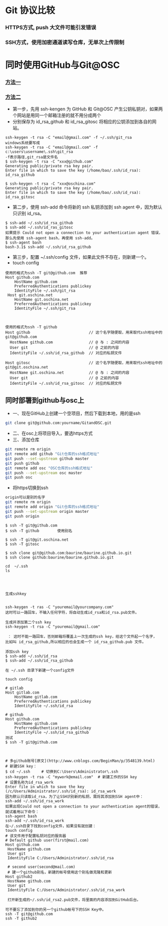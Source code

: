 # Git 协议比较
### HTTPS方式, push 大文件可能引发错误
### SSH方式，使用加密通道读写仓库，无单次上传限制
# 同时使用GitHub与Git@OSC
### [方法一](http://baurine.github.io/2015/02/09/github-gitosc-coexistence.html)
### [方法二](http://www.jianshu.com/p/3e57bb0f8185)
- 第一步，先用 ssh-kengen 为 GitHub 和 Git@OSC 产生公钥私钥对，如果两个网站是用同一个邮箱注册的就不用分成两个
- 分别保存为 id_rsa_github 和 id_rsa_gitosc 将相应的公钥添加到各自的网站。
```unix
ssh-keygen -t rsa -C "email@gmail.com" -f ~/.ssh/git_rsa
windows系统要写成
ssh-keygen -t rsa -C "email@gmail.com" -f c:\users\username\.ssh\git_rsa
-f表示路径,git_rsa是文件名
$ ssh-keygen -t rsa -C "xxx@github.com"
Generating public/private rsa key pair.
Enter file in which to save the key (/home/bao/.ssh/id_rsa): id_rsa_github

$ ssh-keygen -t rsa -C "xxx@oschina.com"
Generating public/private rsa key pair.
Enter file in which to save the key (/home/bao/.ssh/id_rsa): id_rsa_gitosc
```
- 第二步，使用 ssh-add 命令将新的 ssh 私钥添加到 ssh agent 中，因为默认只识别 id_rsa。
```unix
$ ssh-add ~/.ssh/id_rsa_github
$ ssh-add ~/.ssh/id_ras_gitosc
如果提示 Could not open a connection to your authentication agent 错误，那么先使用 ssh-agent bash，再使用 ssh-add。
$ ssh-agent bash
bash-3.1$ ssh-add ~/.ssh/id_rsa_github
```
- 第三步，配置 ~/.ssh/config 文件，如果此文件不存在，则新建一个。
- touch config
```unix
使用的格式为ssh -T git@github.com  推荐
Host github.com
    HostName github.com
    PreferredAuthentications publickey
    IdentityFile ~/.ssh/git_rsa
 Host git.oschina.net
    HostName git.oschina.net
    PreferredAuthentications publickey
    IdentityFile ~/.ssh/git_rsa 
    
    
    
使用的格式为ssh -T github
Host github                          // 这个名字随便取，用来取代ssh地址中的 git@github.com
  HostName github.com                // @ 与 : 之间的内容
  User git                           // @ 之前的内容
  IdentityFile ~/.ssh/id_rsa_github  // 对应的私钥文件
  
Host gitosc                          // 这个名字随便取，用来取代ssh地址中的 git@git.oschina.net
  HostName git.oschina.net           // @ 与 : 之间的内容
  User git                           // @ 之前的内容
  IdentityFile ~/.ssh/id_rsa_gitosc  // 对应的私钥文件
```
## 同时部署到github与osc上
- 一、现在GitHub上创建一个空项目，然后下载到本地，用的是ssh
``` sh
git clone git@github.com:yourname/GitandOSC.git
```
- 二、在osc上将项目导入，要选https方式
- 三、添加仓库
```sh
git remote rm origin
git remote add github "Git仓库的ssh格式地址"
git push --set-upstream github master
git push github
git remote add osc "OSC仓库的ssh格式地址"
git push --set-upstream osc master
git push osc
```
- 将https切换到ssh
```sh
origin可以是别的名字
git remote rm origin
git remote add origin "Git仓库的ssh格式地址"
git push --set-upstream origin master
git push origin


```

```unix
$ ssh -T git@github.com              
$ ssh -T github        使用别名 

$ ssh -T git@git.oschina.net        
$ ssh -T gitosc                     

$ ssh clone git@github.com:baurine/baurine.github.io.git   
$ ssh clone github:baurine/baurine.github.io.git           
```

```unix
cd  ~/.ssh
ls




生成sshkey


ssh-keygen -t ras -C "youremail@yourcompany.com"
这时可以一路回车，不输入任何字符，将自动生成id_rsa和id_rsa.pub文件。

生成并添加第二个ssh key
ssh-keygen -t rsa -C "youremail@gmail.com"

 ： 这时不能一路回车，否则邮箱将覆盖上一次生成的ssh key，给这个文件起一个名字， 
比如叫 id_rsa_github,所以相应的也会生成一个 id_rsa_github.pub 文件。

添加ssh key
$ ssh-add ~/.ssh/id_rsa
$ ssh-add ~/.ssh/id_rsa_github

在 ~/.ssh 目录下新建一个config文件

touch config

# gitlab
Host gitlab.com
    HostName gitlab.com
    PreferredAuthentications publickey
    IdentityFile ~/.ssh/id_rsa

# github
Host github.com
    HostName github.com
    PreferredAuthentications publickey
    IdentityFile ~/.ssh/id_rsa_github
测试
$ ssh -T git@github.com



# 多github账号[原文](http://www.cnblogs.com/BeginMan/p/3548139.html)
# 新建SSH key：
$ cd ~/.ssh     # 切换到C:\Users\Administrator\.ssh
ssh-keygen -t rsa -C "mywork@email.com"  # 新建工作的SSH key
# 设置名称为id_rsa_work
Enter file in which to save the key (/c/Users/Administrator/.ssh/id_rsa): id_rsa_work
因为默认只读取id_rsa，为了让SSH识别新的私钥，需将其添加到SSH agent中：
ssh-add ~/.ssh/id_rsa_work
如果出现Could not open a connection to your authentication agent的错误，就试着用以下命令：
ssh-agent bash
ssh-add ~/.ssh/id_rsa_work
在~/.ssh目录下找到config文件，如果没有就创建：
touch config
# 该文件用于配置私钥对应的服务器
# Default github user(first@mail.com)
Host github.com
 HostName github.com
 User git
 IdentityFile C:/Users/Administrator/.ssh/id_rsa

 # second user(second@mail.com)
 # 建一个github别名，新建的帐号使用这个别名做克隆和更新
Host github2
 HostName github.com
 User git
 IdentityFile C:/Users/Administrator/.ssh/id_rsa_work
 
 打开新生成的~/.ssh/id_rsa2.pub文件，将里面的内容添加到GitHub后台。

可不要忘了添加到你的另一个github帐号下的SSH Key中。
ssh -T git@github.com
ssh -T github2

```
